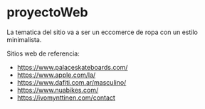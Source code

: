# proyectoWeb

La tematica del sitio va a ser un eccomerce de ropa con un estilo minimalista.


Sitios web de referencia:

- https://www.palaceskateboards.com/
- https://www.apple.com/la/
- https://www.dafiti.com.ar/masculino/
- https://www.nuabikes.com/
- https://ivomynttinen.com/contact